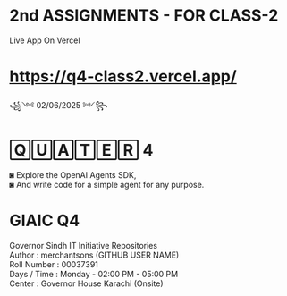 # 2nd ASSIGNMENTS - FOR CLASS-2<br>

Live App On Vercel <br>
# https://q4-class2.vercel.app/<br>

꧁༺ 02/06/2025 ༻꧂ 

# 🅀🅄🄰🅃🄴🅁 4 <br>

◙ Explore the OpenAI Agents SDK, <br>
◙ And write code for a simple agent for any purpose. <br>
 
# GIAIC Q4
Governor Sindh IT Initiative Repositories<br>
Author       : merchantsons (GITHUB USER NAME)<br>
Roll Number  : 00037391 <br>
Days / Time  : Monday - 02:00 PM - 05:00 PM<br>
Center       : Governor House Karachi (Onsite)<br>